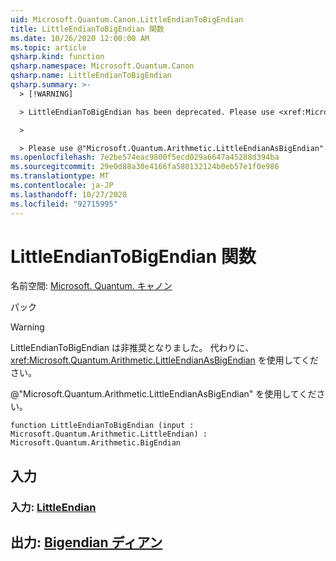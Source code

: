 ```yaml
---
uid: Microsoft.Quantum.Canon.LittleEndianToBigEndian
title: LittleEndianToBigEndian 関数
ms.date: 10/26/2020 12:00:00 AM
ms.topic: article
qsharp.kind: function
qsharp.namespace: Microsoft.Quantum.Canon
qsharp.name: LittleEndianToBigEndian
qsharp.summary: >-
  > [!WARNING]

  > LittleEndianToBigEndian has been deprecated. Please use <xref:Microsoft.Quantum.Arithmetic.LittleEndianAsBigEndian> instead.

  >

  > Please use @"Microsoft.Quantum.Arithmetic.LittleEndianAsBigEndian".
ms.openlocfilehash: 7e2be574eac9800f5ecd029a6647a45288d394ba
ms.sourcegitcommit: 29e0d88a30e4166fa580132124b0eb57e1f0e986
ms.translationtype: MT
ms.contentlocale: ja-JP
ms.lasthandoff: 10/27/2020
ms.locfileid: "92715995"
---
```

# <a name="littleendiantobigendian-function"></a>LittleEndianToBigEndian 関数

名前空間: [Microsoft. Quantum. キャノン](xref:Microsoft.Quantum.Canon)

パック [](https://nuget.org/packages/)


> [!WARNING]
> LittleEndianToBigEndian は非推奨となりました。 代わりに、<xref:Microsoft.Quantum.Arithmetic.LittleEndianAsBigEndian> を使用してください。
>
> @"Microsoft.Quantum.Arithmetic.LittleEndianAsBigEndian" を使用してください。



```qsharp
function LittleEndianToBigEndian (input : Microsoft.Quantum.Arithmetic.LittleEndian) : Microsoft.Quantum.Arithmetic.BigEndian
```


## <a name="input"></a>入力

### <a name="input--littleendian"></a>入力: [LittleEndian](xref:Microsoft.Quantum.Arithmetic.LittleEndian)





## <a name="output--bigendian"></a>出力: [Bigendian ディアン](xref:Microsoft.Quantum.Arithmetic.BigEndian)

